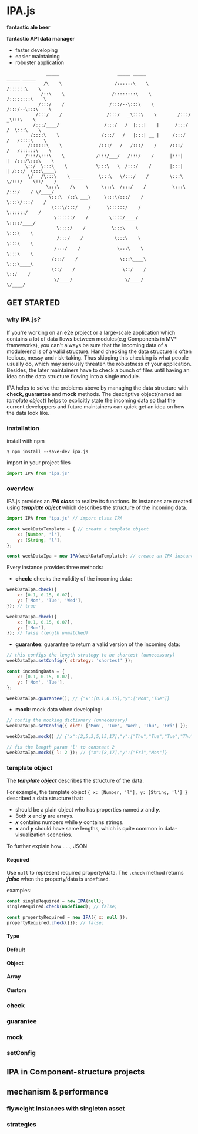 # IPA.js
**fantastic ale beer**

**fantastic API data manager**

- faster developing
- easier maintaining
- robuster application


```
               _____                      _____ _____                _____ _____                              
              /\    \                    /::::::\    \              /::::::\    \                
             /::\    \                  /::::::::\    \            /::::::::\    \              
            /:::/    /                 /:::/--\:::\    \          /:::/--\:::\    \              
           /:::/    /                 /:::/   _\:::\    \        /:::/   _\:::\    \                  
          /:::/____/                 /:::/   /  |:::|    |      /:::/   /  \:::\    \              
         /::::\    \                /:::/   /   |:::| __ |     /:::/   /   /::::\    \          
        /::::::\    \              /:::/   /   /:::/    /     /:::/   /   /::::::\    \            
       /:::/\:::\    \            /:::/___/   /:::/    /      |:::|   |  /:::/\:::\    \          
       \::/  \:::\    \           \:::\   \  /:::/    /       |:::|   | /:::/  \:::\____\             
        \/___/\:::\    \ ____      \:::\   \/:::/    /        \:::\   \/:::/    \::/    /        
               \:::\    /\    \     \:::\  /:::/    /          \:::\  /:::/    / \/____/         
                \:::\  /::\ ___\     \:::\/:::/    /            \:::\/:::/    /              
                 \:::\/:::/    /      \::::::/    /              \::::::/    /              
                  \::::::/    /        \::::/____/                \::::/____/              
                   \::::/    /          \:::\    \                 \:::\    \              
                   /:::/    /            \:::\    \                 \:::\    \              
                  /:::/    /              \:::\    \                 \:::\    \              
                 /:::/    /                \:::\____\                 \:::\____\                  
                 \::/    /                  \::/    /                  \::/    /              
                  \/____/                    \/____/                    \/____/              
```

## GET STARTED

### why IPA.js?
If you're working on an e2e project or a large-scale application which contains a lot of data flows between modules(e.g Components in MV* frameworks), you can't always be sure that the incoming data of a module/end is of a valid structure. Hand checking the data structure is often tedious, messy and risk-taking. Thus skipping this checking is what people usually do, which may seriously threaten the robustness of your application. Besides, the later maintainers have to check a bunch of files until having an idea on the data structure flowing into a single module.

IPA helps to solve the problems above by managing the data structure with **check, guarantee** and **mock** methods. The descriptive object(named as _template object_) helps to explicitly state the incoming data so that the current developpers and future maintainers can quick get an idea on how the data look like.

### installation

install with npm
``` shell
$ npm install --save-dev ipa.js
```
import in your project files
``` javascript
import IPA from 'ipa.js'
```

### overview
IPA.js provides an _**IPA class**_ to realize its functions. Its instances are created using _**template object**_ which describes the structure of the incoming data.

``` javascript
import IPA from 'ipa.js' // import class IPA

const weekDataTemplate = { // create a template object
    x: [Number, 'l'],
    y: [String, 'l'],
};

const weekDataIpa = new IPA(weekDataTemplate); // create an IPA instance
```

Every instance provides three methods:
- **check**: checks the validity of the incoming data:

``` javascript
weekDataIpa.check({
    x: [0.1, 0.15, 0.07],
    y: ['Mon', 'Tue', 'Wed'],
}); // true

weekDataIpa.check({
    x: [0.1, 0.15, 0.07],
    y: ['Mon'],
}); // false (length unmatched)
```

- **guarantee**: guarantee to return a valid version of the incoming data:

``` javascript
// this configs the length strategy to be shortest (unnecessary)
weekDataIpa.setConfig({ strategy: 'shortest' });

const incomingData = {
    x: [0.1, 0.15, 0.07],
    y: ['Mon', 'Tue'],
};

weekDataIpa.guarantee(); // {"x":[0.1,0.15],"y":["Mon","Tue"]}
```

- **mock**: mock data when developing:

``` javascript
// config the mocking dictionary (unnecessary)
weekDataIpa.setConfig({ dict: ['Mon', 'Tue', 'Wed', 'Thu', 'Fri'] });

weekDataIpa.mock() // {"x":[2,5,3,5,15,17],"y":["Thu","Tue","Tue","Thu","Fri","Wed"]}

// fix the length param 'l' to constant 2
weekDataIpa.mock({ l: 2 }); // {"x":[8,17],"y":["Fri","Mon"]}
```

### template object
The _**template object**_ describes the structure of the data.

For example, the template object `{ x: [Number, 'l'], y: [String, 'l'] }` described a data structure that:

-  should be a plain object who has properties named _**x**_ and _**y**_.
-  Both _**x**_ and _**y**_ are arrays.
-  _**x**_ contains numbers while _**y**_ contains strings.
-  _**x**_ and _**y**_ should have same lengths, which is quite common in data-visualization scenerios.

To further explain how ....., JSON
#### Required
Use `null` to represent required property/data. The `.check` method returns _**false**_ when the property/data is `undefined`.

examples:
``` javascript
const singleRequired = new IPA(null);
singleRequired.check(undefined); // false;

const propertyRequired = new IPA({ x: null });
propertyRequired.check({}); // false;
```

#### Type


#### Default


#### Object


#### Array


#### Custom


### check

### guarantee

### mock

### setConfig

## IPA in Component-structure projects

## mechanism & performance

### flyweight instances with singleton asset

### strategies
